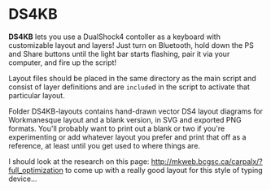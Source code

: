 # DS4KB

**DS4KB** lets you use a DualShock4 contoller as a keyboard with customizable layout and layers! Just turn on Bluetooth, hold down the PS and Share buttons until the light bar starts flashing, pair it via your computer, and fire up the script!

Layout files should be placed in the same directory as the main script and consist of layer definitions and are `include`d in the script to activate that particular layout.

Folder DS4KB-layouts contains hand-drawn vector DS4 layout diagrams for Workmanesque layout and a blank version, in SVG and exported PNG formats. You'll probably want to print out a blank or two if you're experimenting or add whatever layout you prefer and print that off as a reference, at least until you get used to where things are. 


I should look at the research on this page: http://mkweb.bcgsc.ca/carpalx/?full_optimization to come up with a really good layout for this style of typing device...

